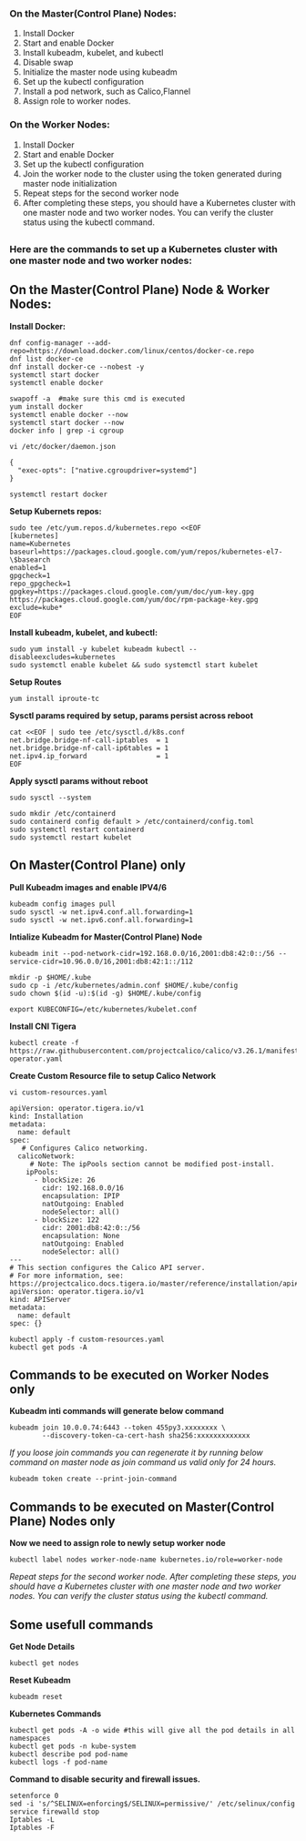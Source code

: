 ### On the Master(Control Plane) Nodes:

1. Install Docker
2. Start and enable Docker
3. Install kubeadm, kubelet, and kubectl
4. Disable swap
5. Initialize the master node using kubeadm
6. Set up the kubectl configuration
7. Install a pod network, such as Calico,Flannel
8. Assign role to worker nodes.

### On the Worker Nodes:

1. Install Docker
2. Start and enable Docker
3. Set up the kubectl configuration
4. Join the worker node to the cluster using the token generated during master node initialization
5. Repeat steps for the second worker node
6. After completing these steps, you should have a Kubernetes cluster with one master node and two worker nodes. You can verify the cluster status using the kubectl command.

##

### Here are the commands to set up a Kubernetes cluster with one master node and two worker nodes:

## On the Master(Control Plane) Node & Worker Nodes:

**Install Docker:**
```
dnf config-manager --add-repo=https://download.docker.com/linux/centos/docker-ce.repo
dnf list docker-ce
dnf install docker-ce --nobest -y
systemctl start docker
systemctl enable docker
```
```
swapoff -a  #make sure this cmd is executed
yum install docker
systemctl enable docker --now
systemctl start docker --now
docker info | grep -i cgroup
```
```
vi /etc/docker/daemon.json

{
  "exec-opts": ["native.cgroupdriver=systemd"]
}
```
```
systemctl restart docker
```

**Setup Kubernets repos:**

```
sudo tee /etc/yum.repos.d/kubernetes.repo <<EOF
[kubernetes]
name=Kubernetes
baseurl=https://packages.cloud.google.com/yum/repos/kubernetes-el7-\$basearch
enabled=1
gpgcheck=1
repo_gpgcheck=1
gpgkey=https://packages.cloud.google.com/yum/doc/yum-key.gpg https://packages.cloud.google.com/yum/doc/rpm-package-key.gpg
exclude=kube*
EOF
```
**Install kubeadm, kubelet, and kubectl:**
```
sudo yum install -y kubelet kubeadm kubectl --disableexcludes=kubernetes
sudo systemctl enable kubelet && sudo systemctl start kubelet

```

**Setup Routes**

```
yum install iproute-tc

```
**Sysctl params required by setup, params persist across reboot** 

```
cat <<EOF | sudo tee /etc/sysctl.d/k8s.conf
net.bridge.bridge-nf-call-iptables  = 1
net.bridge.bridge-nf-call-ip6tables = 1
net.ipv4.ip_forward                 = 1
EOF
```

**Apply sysctl params without reboot**
```
sudo sysctl --system

sudo mkdir /etc/containerd
sudo containerd config default > /etc/containerd/config.toml
sudo systemctl restart containerd
sudo systemctl restart kubelet
```

## On Master(Control Plane) only

**Pull Kubeadm images and enable IPV4/6**

```
kubeadm config images pull
sudo sysctl -w net.ipv4.conf.all.forwarding=1
sudo sysctl -w net.ipv6.conf.all.forwarding=1
```

**Intialize Kubeadm for Master(Control Plane) Node**

```
kubeadm init --pod-network-cidr=192.168.0.0/16,2001:db8:42:0::/56 --service-cidr=10.96.0.0/16,2001:db8:42:1::/112
```
```
mkdir -p $HOME/.kube
sudo cp -i /etc/kubernetes/admin.conf $HOME/.kube/config
sudo chown $(id -u):$(id -g) $HOME/.kube/config

export KUBECONFIG=/etc/kubernetes/kubelet.conf
```
**Install CNI Tigera**
```
kubectl create -f https://raw.githubusercontent.com/projectcalico/calico/v3.26.1/manifests/tigera-operator.yaml
```
**Create Custom Resource file to setup Calico Network**
```
vi custom-resources.yaml
```
```
apiVersion: operator.tigera.io/v1
kind: Installation
metadata:
  name: default
spec:
   # Configures Calico networking.
  calicoNetwork:
     # Note: The ipPools section cannot be modified post-install.
    ipPools:
      - blockSize: 26
        cidr: 192.168.0.0/16
        encapsulation: IPIP
        natOutgoing: Enabled
        nodeSelector: all()
      - blockSize: 122
        cidr: 2001:db8:42:0::/56
        encapsulation: None
        natOutgoing: Enabled
        nodeSelector: all()
---
# This section configures the Calico API server.
# For more information, see: https://projectcalico.docs.tigera.io/master/reference/installation/api#operator.tigera.io/v1.APIServer
apiVersion: operator.tigera.io/v1
kind: APIServer
metadata:
  name: default
spec: {}
```
```
kubectl apply -f custom-resources.yaml
kubectl get pods -A 
```
## Commands to be executed on Worker Nodes only

**Kubeadm inti commands will generate below command**
```
kubeadm join 10.0.0.74:6443 --token 455py3.xxxxxxxx \
        --discovery-token-ca-cert-hash sha256:xxxxxxxxxxxxx
```
*If you loose join commands you can regenerate it by running below command on master node as join command us valid only for 24 hours.*

```
kubeadm token create --print-join-command
```
## Commands to be executed on Master(Control Plane) Nodes only

**Now we need to assign role to newly setup worker node**

```
kubectl label nodes worker-node-name kubernetes.io/role=worker-node
```

*Repeat steps for the second worker node. After completing these steps, you should have a Kubernetes cluster with one master node and two worker nodes. You can verify the cluster status using the kubectl command.*

## Some usefull commands

**Get Node Details**
```
kubectl get nodes
```
**Reset Kubeadm**
```
kubeadm reset
```
**Kubernetes Commands**
```
kubectl get pods -A -o wide #this will give all the pod details in all namespaces
kubectl get pods -n kube-system
kubectl describe pod pod-name
kubectl logs -f pod-name
```

**Command to disable security and firewall issues.**
```
setenforce 0
sed -i 's/^SELINUX=enforcing$/SELINUX=permissive/' /etc/selinux/config
service firewalld stop
Iptables -L
Iptables -F
```
